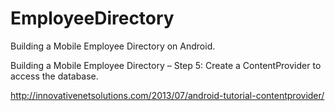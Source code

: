# EmployeeDirectory
Building a Mobile Employee Directory on Android.

Building a Mobile Employee Directory – Step 5: Create a ContentProvider to access the database.

http://innovativenetsolutions.com/2013/07/android-tutorial-contentprovider/
